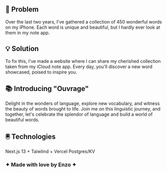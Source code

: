 ## 🔨 Problem
Over the last two years, I've gathered a collection of 450 wonderful words on my iPhone. Each word is unique and beautiful, but I hardly ever look at them in my note app.

## 💡 Solution 
To fix this, I've made a website where I can share my cherished collection taken from my iCloud note app. Every day, you'll discover a new word showcased, poised to inspire you.

## 📚 Introducing "Ouvrage"
Delight in the wonders of language, explore new vocabulary, and witness the beauty of words brought to life. Join me on this linguistic journey, and together, let's celebrate the splendor of language and build a world of beautiful words.

## 🖲️ Technologies 
Next.js 13 + Taiwlind + Vercel Postgres/KV

### ✦ Made with love by Enzo ✦

